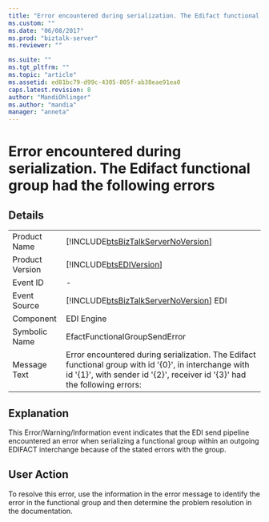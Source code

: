 ```yaml
---
title: "Error encountered during serialization. The Edifact functional group had the following errors | Microsoft Docs"
ms.custom: ""
ms.date: "06/08/2017"
ms.prod: "biztalk-server"
ms.reviewer: ""

ms.suite: ""
ms.tgt_pltfrm: ""
ms.topic: "article"
ms.assetid: ed81bc79-d99c-4305-805f-ab38eae91ea0
caps.latest.revision: 8
author: "MandiOhlinger"
ms.author: "mandia"
manager: "anneta"
---
```

# Error encountered during serialization. The Edifact functional group had the following errors
## Details  
  
|                 |                                                                                                                                                                                     |
|-----------------|-------------------------------------------------------------------------------------------------------------------------------------------------------------------------------------|
|  Product Name   |                                                 [!INCLUDE[btsBizTalkServerNoVersion](../includes/btsbiztalkservernoversion-md.md)]                                                  |
| Product Version |                                                             [!INCLUDE[btsEDIVersion](../includes/btsediversion-md.md)]                                                              |
|    Event ID     |                                                                                          -                                                                                          |
|  Event Source   |                                               [!INCLUDE[btsBizTalkServerNoVersion](../includes/btsbiztalkservernoversion-md.md)] EDI                                                |
|    Component    |                                                                                     EDI Engine                                                                                      |
|  Symbolic Name  |                                                                            EfactFunctionalGroupSendError                                                                            |
|  Message Text   | Error encountered during serialization. The Edifact functional group with id '{0}', in interchange with id '{1}', with sender id '{2}', receiver id '{3}' had the following errors: |
  
## Explanation  
 This Error/Warning/Information event indicates that the EDI send pipeline encountered an error when serializing a functional group within an outgoing EDIFACT interchange because of the stated errors with the group.  
  
## User Action  
 To resolve this error, use the information in the error message to identify the error in the functional group and then determine the problem resolution in the documentation.